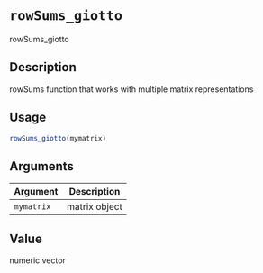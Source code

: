 # `rowSums_giotto`

rowSums_giotto


## Description

rowSums function that works with multiple matrix representations


## Usage

```r
rowSums_giotto(mymatrix)
```


## Arguments

Argument      |Description
------------- |----------------
`mymatrix`     |     matrix object


## Value

numeric vector


